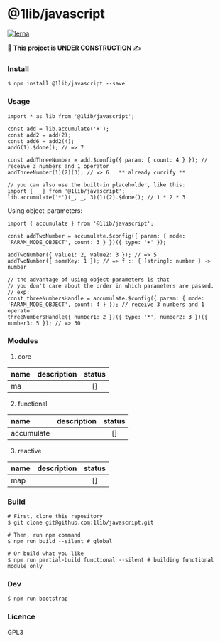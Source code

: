 @1lib/javascript
================

[![lerna](https://img.shields.io/badge/maintained%20with-lerna-cc00ff.svg)](https://lerna.js.org/)

:no_good: **This project is UNDER CONSTRUCTION** :writing_hand:

### Install

```
$ npm install @1lib/javascript --save
```

### Usage

```
import * as lib from '@1lib/javascript';

const add = lib.accumulate('+');
const add2 = add(2);
const add6 = add2(4);
add6(1).$done(); // => 7

const addThreeNumber = add.$config({ param: { count: 4 } }); // receive 3 numbers and 1 operator
addThreeNumber(1)(2)(3); // => 6   ** already currify **

// you can also use the built-in placeholder, like this:
import { _ } from '@1lib/javascript';
lib.accumulate('*')(_, _, 3)(1)(2).$done(); // 1 * 2 * 3

```

Using object-parameters:

```
import { accumulate } from '@1lib/javascript';

const addTwoNumber = accumulate.$config({ param: { mode: 'PARAM_MODE_OBJECT', count: 3 } })({ type: '+' });

addTwoNumber({ value1: 2, value2: 3 }); // => 5
addTwoNumber({ someKey: 1 }); // => f :: { [string]: number } -> number

// the advantage of using object-parameters is that
// you don't care about the order in which parameters are passed.
// exp:
const threeNumbersHandle = accumulate.$config({ param: { mode: 'PARAM_MODE_OBJECT', count: 4 } }); // receive 3 numbers and 1 operator
threeNumbersHandle({ number1: 2 })({ type: '*', number2: 3 })({ number3: 5 }); // => 30

```

### Modules

1. core
   
  | name | description | status |
  | :--- | :---------: | :----: |
  | ma   |             |   []   |

2. functional

  | name       | description | status |
  | :--------- | :---------: | :----: |
  | accumulate |             |   []   |

3. reactive
   
  | name | description | status |
  | :--- | :---------: | :----: |
  | map  |             |   []   |

### Build

```
# First, clone this repository
$ git clone git@github.com:1lib/javascript.git

# Then, run npm command
$ npm run build --silent # global

# Or build what you like
$ npm run partial-build functional --silent # building functional module only
```

### Dev

```
$ npm run bootstrap
```

### Licence

GPL3<Plug>
